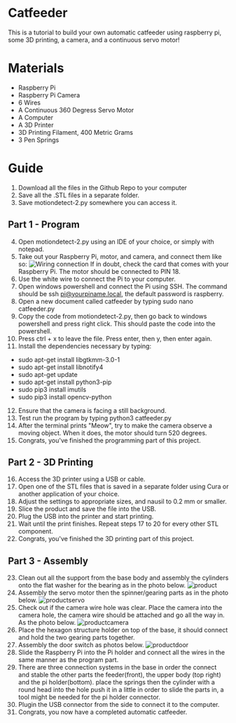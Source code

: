 # Catfeeder
This is a tutorial to build your own automatic catfeeder using raspberry pi, some 3D printing, a camera, and a continuous servo motor!

# Materials
- Raspberry Pi
- Raspberry Pi Camera
- 6 Wires
- A Continuous 360 Degress Servo Motor
- A Computer
- A 3D Printer
- 3D Printing Filament, 400 Metric Grams
- 3 Pen Springs

# Guide
1. Download all the files in the Github Repo to your computer
2. Save all the .STL files in a separate folder.
3. Save motiondetect-2.py somewhere you can access it.
## Part 1 - Program
4. Open motiondetect-2.py using an IDE of your choice, or simply with notepad.
5. Take out your Raspberry Pi, motor, and camera, and connect them like so:
![Wiring connection](IMG_20220317_154805.jpg)
If in doubt, check the card that comes with your Raspberry Pi. The motor should be connected to PIN 18.
5. Use the white wire to connect the Pi to your computer.
6. Open windows powershell and connect the Pi using SSH. The command should be ssh pi@yourpiname.local, the default password is raspberry.
7. Open a new document called catfeeder by typing sudo nano catfeeder.py
8. Copy the code from motiondetect-2.py, then go back to windows powershell and press right click. This should paste the code into the powershell.
9. Press ctrl + x to leave the file. Press enter, then y, then enter again.
10. Install the dependencies necessary by typing:
  - sudo apt-get install libgtkmm-3.0-1
  - sudo apt-get install libnotify4
  - sudo apt-get update
  - sudo apt-get install python3-pip
  - sudo pip3 install imutils
  - sudo pip3 install opencv-python
12. Ensure that the camera is facing a still background.
13. Test run the program by typing python3 catfeeder.py
14. After the terminal prints "Meow", try to make the camera observe a moving object. When it does, the motor should turn 520 degrees.
15. Congrats, you've finished the programming part of this project.
## Part 2 - 3D Printing
16. Access the 3D printer using a USB or cable.
17. Open one of the STL files that is saved in a separate folder using Cura or another application of your choice.
18. Adjust the settings to appropriate sizes, and nausil to 0.2 mm or smaller.
19. Slice the product and save the file into the USB.
20. Plug the USB into the printer and start printing.
21. Wait until the print finishes. Repeat steps 17 to 20 for every other STL component.
22. Congrats, you've finished the 3D printing part of this project.
## Part 3 - Assembly
23. Clean out all the support from the base body and assembly the cylinders onto the flat washer for the bearing as in the photo below.
![product]()
24. Assembly the servo motor then the spinner/gearing parts as in the photo below.
![productservo]()
25. Check out if the camera wire hole was clear. Place the camera into the camera hole, the camera wire should be attached and go all the way in. As the photo below.
![productcamera]()
26. Place the hexagon structure holder on top of the base, it should connect and hold the two gearing parts together.
27. Assembly the door switch as photos below. 
![productdoor]()
28. Slide the Raspberry Pi into the Pi holder and connect all the wires in the same manner as the program part.
29. There are three connection systems in the base in order the connect and stable the other parts the feeder(front), the upper body (top right) and the pi holder(bottom). place the springs then the cylinder with a round head into the hole push it in a little in order to slide the parts in, a tool might be needed for the pi holder connector.
30. Plugin the USB connector from the side to connect it to the computer.
31. Congrats, you now have a completed automatic catfeeder.
